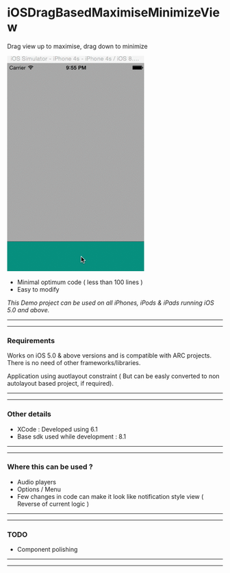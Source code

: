 # iOSDragBasedMaximiseMinimizeView
Drag view up to maximise, drag down to minimize



![      ](/DraggToMaximizeView.gif "") 


* Minimal optimum code ( less than 100 lines ) 
* Easy to modify 

<em>This Demo project can be used on all iPhones, iPods & iPads running iOS 5.0 and above.</em>

---
---


### Requirements

Works on iOS 5.0 & above versions and is compatible with ARC projects. There is no need of other frameworks/libraries.

Application using auotlayout constraint ( But can be easly converted to non autolayout based project, if required).

---
---

### Other details

* XCode : Developed using 6.1
* Base sdk used while development : 8.1

---
---

### Where this can be used ?

* Audio players
* Options / Menu
* Few changes in code can make it look like notification style view ( Reverse of current logic ) 

---
---

### TODO

* Component polishing

---
---
